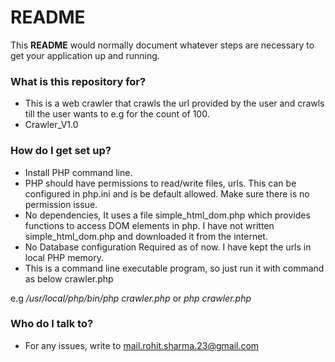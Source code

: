 # **README** #

This **README** would normally document whatever steps are necessary to get your application up and running.

### What is this repository for? ###
* This is a web crawler that crawls the url provided by the user and crawls till the user wants to e.g for the count of 100.
* Crawler_V1.0


### How do I get set up? ###
* Install PHP command line.
* PHP should have permissions to read/write files, urls. This can be configured in php.ini and is be default allowed. Make sure there is no permission issue.
* No dependencies, It uses a file simple_html_dom.php which provides functions to access DOM elements in php. I have not written simple_html_dom.php and downloaded it from the internet.
* No Database configuration Required as of now. I have kept the urls in local PHP memory.
* This is a command line executable program, so just run it with command as below
<executable path of php> crawler.php
	
e.g */usr/local/php/bin/php crawler.php* or *php crawler.php*
	
	
	

### Who do I talk to? ###

* For any issues, write to mail.rohit.sharma.23@gmail.com
